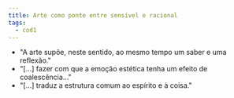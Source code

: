 ```yaml
---
title: Arte como ponte entre sensível e racional
tags:
  - cod1
---
```

- "A arte supõe, neste sentido, ao mesmo tempo um saber e uma reflexão."
- "[...] fazer com que a emoção estética tenha um efeito de coalescência..."
- "[...] traduz a estrutura comum ao espírito e à coisa."
